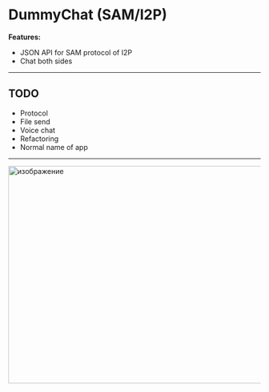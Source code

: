 # DummyChat (SAM/I2P)

**Features:**
- JSON API for SAM protocol of I2P  
- Chat both sides

---

## TODO
- Protocol  
- File send  
- Voice chat  
- Refactoring  
- Normal name of app

---

<img width="914" height="434" alt="изображение" src="https://github.com/user-attachments/assets/7e996912-e6db-40e6-97c6-ed362ced0778" />

